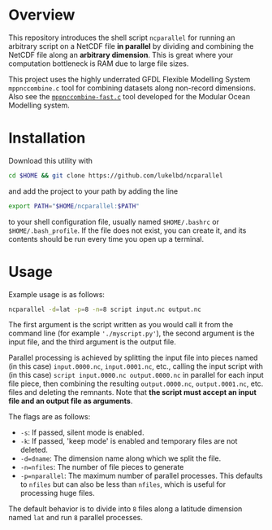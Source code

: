 # Overview
This repository introduces the shell script `ncparallel` for
running an arbitrary script on a NetCDF file **in parallel** by
dividing and combining the NetCDF file along an **arbitrary dimension**.
This is great where your computation bottleneck is RAM due to large file sizes.

This project uses the highly underrated GFDL Flexible Modelling System `mppnccombine.c` tool for
combining datasets along non-record dimensions.
Also see the [`mppnccombine-fast.c`](https://github.com/coecms/mppnccombine-fast) tool developed for the Modular
Ocean Modelling system.

# Installation
Download this utility with
```bash
cd $HOME && git clone https://github.com/lukelbd/ncparallel
```
and add the project to your path by adding the line
```bash
export PATH="$HOME/ncparallel:$PATH"
```
to your shell configuration file, usually named `$HOME/.bashrc` or `$HOME/.bash_profile`. If the file
does not exist, you can create it, and its contents should be run every time you open up a terminal.

# Usage
Example usage is as follows:
```bash
ncparallel -d=lat -p=8 -n=8 script input.nc output.nc
```
The first argument is the script written as you would call it from the command line
(for example `'./myscript.py'`), the second argument is the input file, and the
third argument is the output file.

Parallel processing is achieved by splitting
the input file into pieces named (in this case) `input.0000.nc`, `input.0001.nc`, etc.,
calling the input script with (in this case) `script input.0000.nc output.0000.nc`
in parallel for each input file piece, then combining the resulting `output.0000.nc`, `output.0001.nc`, etc. files and deleting the remnants.
Note that **the script must accept an input file and an output file as arguments**.

The flags are as follows:

* `-s`: If passed, silent mode is enabled.
* `-k`: If passed, 'keep mode' is enabled and temporary files are not deleted.
* `-d=dname`: The dimension name along which we split the file.
* `-n=nfiles`: The number of file pieces to generate
* `-p=nparallel`: The maximum number of parallel processes. This defaults to `nfiles` but can also be less than `nfiles`, which is useful for processing huge files.

The default behavior is to divide into `8` files along a latitude
dimension named `lat` and run `8` parallel processes.

